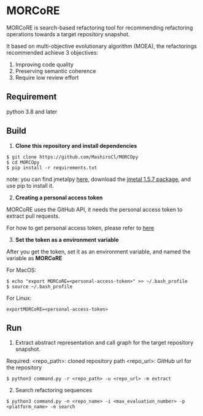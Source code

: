 # MORCoRE

MORCoRE is search-based refactoring tool for recommending refactoring operations towards a target repository snapshot.

It based on multi-objective evolutionary algorithm (MOEA), the refactorings recommended achieve 3 objectives:
1. Improving code quality
2. Preserving semantic coherence
3. Require low review effort


## Requirement
python 3.8 and later

## Build
1. **Clone this repository and install dependencies**

```
$ git clone https://github.com/MashiroCl/MORCOpy
$ cd MORCOpy
$ pip install -r requirements.txt
```
note: you can find jmetalpy [here](https://github.com/jMetal/jMetalPy), download the [jmetal 1.5.7 package](https://github.com/jMetal/jMetalPy/releases/tag/v1.5.7), and use pip to install it.


2. **Creating a personal access token**

MORCoRE uses the GitHub API, it needs the personal access token to extract pull requests.

For how to get personal access token, please refer to [here](https://docs.github.com/en/authentication/keeping-your-account-and-data-secure/creating-a-personal-access-token)

3. **Set the token as a environment variable**

After you get the token, set it as an environment variable, and named the variable as **MORCoRE**

For MacOS:
```
$ echo "export MORCoRE=<personal-access-token>" >> ~/.bash_profile
$ source ~/.bash_profile
```

For Linux:
```
exportMORCoRE=<personal-access-token>
```


## Run
1. Extract abstract representation and call graph for the target repository snapshot.

Required: <repo_path>: cloned repository path <repo_url>: GitHub url for the repository

```
$ python3 command.py -r <repo_path> -u <repo_url> -m extract
```

2. Search refactoring sequences
```
$ python3 command.py -n <repo_name> -i <max_evaluation_number> -p <platform_name> -m search
```

